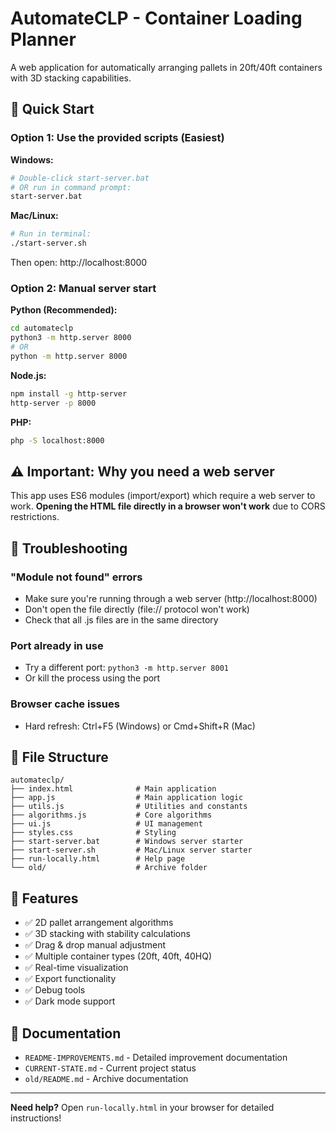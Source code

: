 # AutomateCLP - Container Loading Planner

A web application for automatically arranging pallets in 20ft/40ft containers with 3D stacking capabilities.

## 🚀 Quick Start

### Option 1: Use the provided scripts (Easiest)

**Windows:**
```bash
# Double-click start-server.bat
# OR run in command prompt:
start-server.bat
```

**Mac/Linux:**
```bash
# Run in terminal:
./start-server.sh
```

Then open: http://localhost:8000

### Option 2: Manual server start

**Python (Recommended):**
```bash
cd automateclp
python3 -m http.server 8000
# OR
python -m http.server 8000
```

**Node.js:**
```bash
npm install -g http-server
http-server -p 8000
```

**PHP:**
```bash
php -S localhost:8000
```

## ⚠️ Important: Why you need a web server

This app uses ES6 modules (import/export) which require a web server to work. **Opening the HTML file directly in a browser won't work** due to CORS restrictions.

## 🔧 Troubleshooting

### "Module not found" errors
- Make sure you're running through a web server (http://localhost:8000)
- Don't open the file directly (file:// protocol won't work)
- Check that all .js files are in the same directory

### Port already in use
- Try a different port: `python3 -m http.server 8001`
- Or kill the process using the port

### Browser cache issues
- Hard refresh: Ctrl+F5 (Windows) or Cmd+Shift+R (Mac)

## 📁 File Structure

```
automateclp/
├── index.html              # Main application
├── app.js                  # Main application logic
├── utils.js                # Utilities and constants
├── algorithms.js           # Core algorithms
├── ui.js                   # UI management
├── styles.css              # Styling
├── start-server.bat        # Windows server starter
├── start-server.sh         # Mac/Linux server starter
├── run-locally.html        # Help page
└── old/                    # Archive folder
```

## 🎯 Features

- ✅ 2D pallet arrangement algorithms
- ✅ 3D stacking with stability calculations
- ✅ Drag & drop manual adjustment
- ✅ Multiple container types (20ft, 40ft, 40HQ)
- ✅ Real-time visualization
- ✅ Export functionality
- ✅ Debug tools
- ✅ Dark mode support

## 📖 Documentation

- `README-IMPROVEMENTS.md` - Detailed improvement documentation
- `CURRENT-STATE.md` - Current project status
- `old/README.md` - Archive documentation

---

**Need help?** Open `run-locally.html` in your browser for detailed instructions!